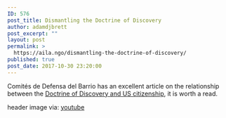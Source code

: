```yaml
---
ID: 576
post_title: Dismantling the Doctrine of Discovery
author: adamdjbrett
post_excerpt: ""
layout: post
permalink: >
  https://aila.ngo/dismantling-the-doctrine-of-discovery/
published: true
post_date: 2017-10-30 23:20:00
---
```

Comités de Defensa del Barrio has an excellent article on the relationship between the [Doctrine of Discovery and US citizenship](https://cdb-tonatierra.blogspot.com/2013/07/dismantling-us-citizenship-and.html), it is worth a read.  



header image via: [youtube](https://www.youtube.com/watch?v=G1VrzoaLahs)
